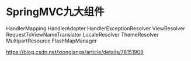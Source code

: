 # SpringMVC九大组件

HandlerMapping
HandlerAdapter
HandlerExceptionResolver
ViewResolver
RequestToViewNameTranslator
LocaleResolver
ThemeResolver
MultipartResource
FlashMapManager

https://blog.csdn.net/xionglangs/article/details/78151908

